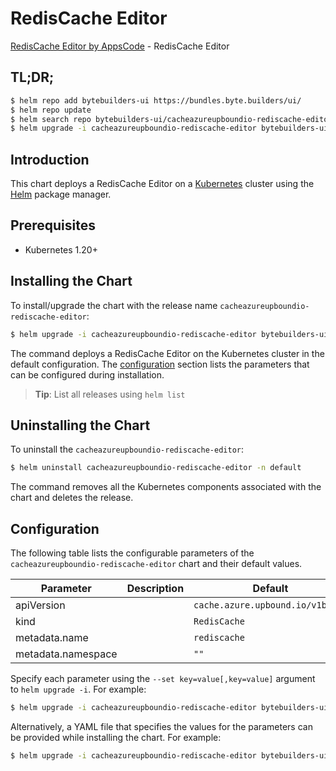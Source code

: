 # RedisCache Editor

[RedisCache Editor by AppsCode](https://byte.builders) - RedisCache Editor

## TL;DR;

```bash
$ helm repo add bytebuilders-ui https://bundles.byte.builders/ui/
$ helm repo update
$ helm search repo bytebuilders-ui/cacheazureupboundio-rediscache-editor --version=v0.4.18
$ helm upgrade -i cacheazureupboundio-rediscache-editor bytebuilders-ui/cacheazureupboundio-rediscache-editor -n default --create-namespace --version=v0.4.18
```

## Introduction

This chart deploys a RedisCache Editor on a [Kubernetes](http://kubernetes.io) cluster using the [Helm](https://helm.sh) package manager.

## Prerequisites

- Kubernetes 1.20+

## Installing the Chart

To install/upgrade the chart with the release name `cacheazureupboundio-rediscache-editor`:

```bash
$ helm upgrade -i cacheazureupboundio-rediscache-editor bytebuilders-ui/cacheazureupboundio-rediscache-editor -n default --create-namespace --version=v0.4.18
```

The command deploys a RedisCache Editor on the Kubernetes cluster in the default configuration. The [configuration](#configuration) section lists the parameters that can be configured during installation.

> **Tip**: List all releases using `helm list`

## Uninstalling the Chart

To uninstall the `cacheazureupboundio-rediscache-editor`:

```bash
$ helm uninstall cacheazureupboundio-rediscache-editor -n default
```

The command removes all the Kubernetes components associated with the chart and deletes the release.

## Configuration

The following table lists the configurable parameters of the `cacheazureupboundio-rediscache-editor` chart and their default values.

|     Parameter      | Description |                   Default                   |
|--------------------|-------------|---------------------------------------------|
| apiVersion         |             | <code>cache.azure.upbound.io/v1beta1</code> |
| kind               |             | <code>RedisCache</code>                     |
| metadata.name      |             | <code>rediscache</code>                     |
| metadata.namespace |             | <code>""</code>                             |


Specify each parameter using the `--set key=value[,key=value]` argument to `helm upgrade -i`. For example:

```bash
$ helm upgrade -i cacheazureupboundio-rediscache-editor bytebuilders-ui/cacheazureupboundio-rediscache-editor -n default --create-namespace --version=v0.4.18 --set apiVersion=cache.azure.upbound.io/v1beta1
```

Alternatively, a YAML file that specifies the values for the parameters can be provided while
installing the chart. For example:

```bash
$ helm upgrade -i cacheazureupboundio-rediscache-editor bytebuilders-ui/cacheazureupboundio-rediscache-editor -n default --create-namespace --version=v0.4.18 --values values.yaml
```
